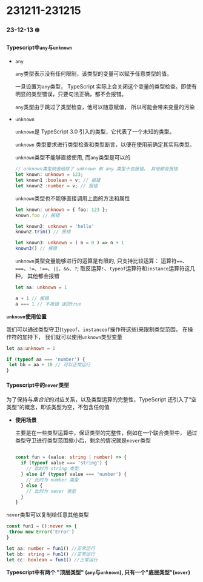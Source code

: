 # 231211-231215

### 23-12-13 ❄️

#### Typescript中`any`与`unknown`

- `any`

  `any`类型表示没有任何限制，该类型的变量可以赋予任意类型的值。

  一旦设置为`any`类型， TypeScript 实际上会关闭这个变量的类型检查。即使有明显的类型错误，只要句法正确，都不会报错。

  `any`类型由于跳过了类型检查，他可以随意赋值， 所以可能会带来变量的污染

- `unknown`
  
  `unknown`是 TypeScript 3.0 引入的类型，它代表了一个未知的类型。

  `unknown` 类型要求进行类型检查和类型断言，以便在使用前确定其实际类型。
  
  `unknown`类型不能够直接使用, 而`any`类型是可以的

  ```typescript
  // unknown类型赋值给除了 unknown 和 any 类型不会报错， 其他都会报错
  let known: unknown = 123;
  let known1 :boolean = v; // 报错
  let known2 :number = v; // 报错
  ```

  `unknown`类型也不能够直接调用上面的方法和属性

  ```typescript
  let known: unknown = { foo: 123 };
  known.foo // 报错

  let known2: unknown = 'hello'
  known2.trim() // 报错

  let known3: unknown = ( n = 0 ) => n + 1
  known3() // 报错
  ```

  `unknown`类型变量能够进行的运算是有限的, 只支持比较运算： 运算符`==`、`===`、`!=`、`!==`、`||`、`&&`、`?`;
   取反运算`!`、`typeof`运算符和`instance`运算符这几种， 其他都会报错

   ```typescript
   let aa: unknown = 1

   a + 1 // 报错
   a === 1 // 不报错 返回true
   ```

**`unknown`使用位置**

 我们可以通过类型守卫(`typeof`、`instanceof`操作符这些)来限制类型范围， 在操作符的加持下， 我们就可以使用`unknown`类型变量

 ```typescript
 let aa:unknown = 1

 if (typeof aa === 'number') {
  let bb = aa + 10 // 可以正常运行
 }
 ```

#### Typescript中的`never`类型

为了保持与*集合论*的对应关系，以及类型运算的完整性，TypeScript 还引入了“空类型”的概念，即该类型为空，不包含任何值

- **使用场景**
  
  主要是在一些类型运算中，保证类型的完整性，例如在一个联合类型中， 通过类型守卫进行类型范围缩小后，剩余的情况就是`never`类型

  ```typescript

  const fun = (value: string | number) => {
    if (typeof value === 'string') {
      // 此时为 string 类型
    } else if (typeof value === 'number') {
      // 此时为 number 类型
    } else {
      // 此时为 never 类型
    }
  }
  ```

`never`类型可以复制给任意其他类型

```typescript
const fun1 = ():never => {
 throw new Error('Error')
}

let aa: number = fun1() //正常运行
let bb: string = fun1() //正常运行
let cc: boolean = fun1() //正常运行
```

**Typescript中有两个 "顶层类型" (`any`与`unknown`), 只有一个"底层类型"(`never`)**
